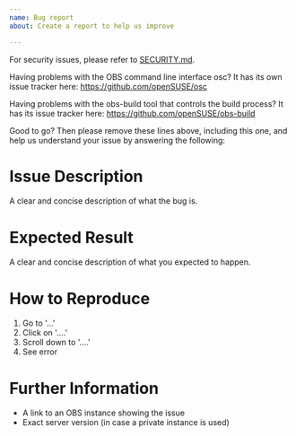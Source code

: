 ```yaml
---
name: Bug report
about: Create a report to help us improve

---
```


For security issues, please refer to [SECURITY.md](https://github.com/openSUSE/open-build-service/blob/master/SECURITY.md).

Having problems with the OBS command line interface osc? It has its own issue tracker here: https://github.com/openSUSE/osc

Having problems with the obs-build tool that controls the build process? It has its issue tracker here: https://github.com/openSUSE/obs-build

Good to go? Then please remove these lines above, including this one, and help us understand your issue by answering the following:

# Issue Description
A clear and concise description of what the bug is.

Expected Result
============
A clear and concise description of what you expected to happen.

How to Reproduce
===============
1. Go to '...'
2. Click on '....'
3. Scroll down to '....'
4. See error


Further Information
===============
* A link to an OBS instance showing the issue
* Exact server version (in case a private instance is used)
